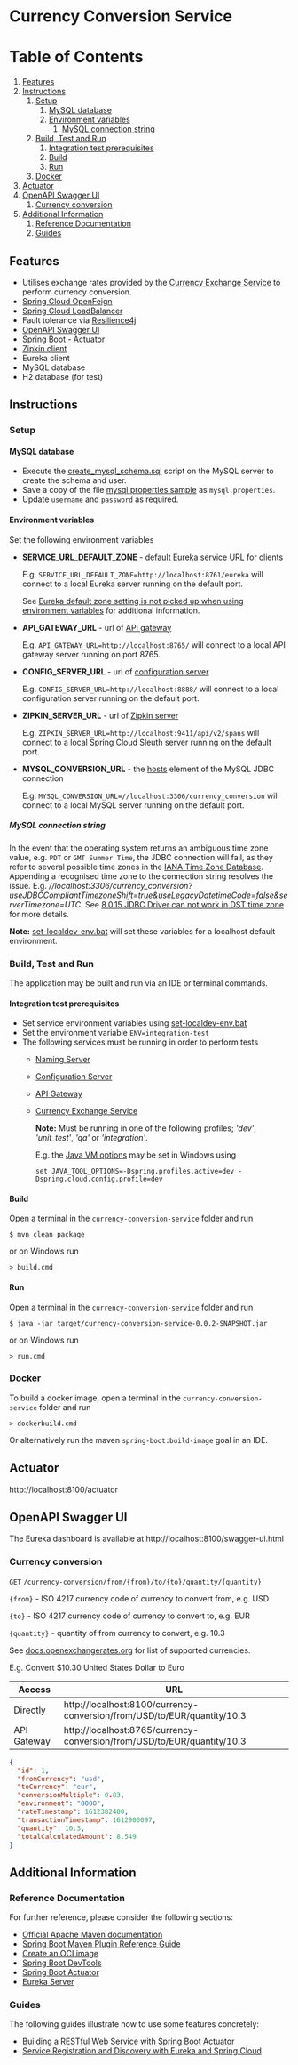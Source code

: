 # Currency Conversion Service

# Table of Contents
1. [Features](#features)
2. [Instructions](#instructions)
   1. [Setup](#setup)
       1. [MySQL database](#mysql-database)
       2. [Environment variables](#environment-variables)
          1. [MySQL connection string](#mysql-connection-string)
   2. [Build, Test and Run](#build-test-and-run)
        1. [Integration test prerequisites](#integration-test-prerequisites)
        2. [Build](#build)
        3. [Run](#run)
   3. [Docker](#docker)
3. [Actuator](#actuator)
4. [OpenAPI Swagger UI](#openapi-swagger-ui)
    1. [Currency conversion](#currency-conversion)
5. [Additional Information](#additional-information)
    1. [Reference Documentation](#reference-documentation)
    2. [Guides](#guides)


## Features
- Utilises exchange rates provided by the [Currency Exchange Service](../currency-exchange-service/README.MD) to perform currency conversion.
- [Spring Cloud OpenFeign](https://cloud.spring.io/spring-cloud-openfeign/reference/html/)
- [Spring Cloud LoadBalancer](https://docs.spring.io/spring-cloud-commons/docs/current/reference/html/#spring-cloud-loadbalancer)
- Fault tolerance via [Resilience4j](https://github.com/resilience4j/resilience4j)
- [OpenAPI Swagger UI](http://localhost:8100/swagger-ui.html)
- [Spring Boot - Actuator](http://localhost:8100/actuator)
- [Zipkin client](https://docs.spring.io/spring-cloud-sleuth/docs/current-SNAPSHOT/reference/html/index.html)  
- Eureka client
- MySQL database
- H2 database (for test)

## Instructions
### Setup
#### MySQL database
- Execute the [create_mysql_schema.sql](src/main/resources/create_mysql_schema.sql) script on the MySQL server to create the schema and user.
- Save a copy of the file [mysql.properties.sample](src/main/resources/mysql.properties.sample)
  as `mysql.properties`.
- Update `username` and `password` as required. 

#### Environment variables
Set the following environment variables
- **SERVICE_URL_DEFAULT_ZONE** - [default Eureka service URL](https://cloud.spring.io/spring-cloud-netflix/multi/multi__service_discovery_eureka_clients.html) for clients

  E.g. `SERVICE_URL_DEFAULT_ZONE=http://localhost:8761/eureka` will connect to a local Eureka server running on the default port.

  See [Eureka default zone setting is not picked up when using environment variables](https://github.com/spring-cloud/spring-cloud-netflix/issues/2541) for additional information.

- **API_GATEWAY_URL** - url of [API gateway](https://cloud.spring.io/spring-cloud-gateway/reference/html/)

  E.g. `API_GATEWAY_URL=http://localhost:8765/` will connect to a local API gateway server running on port 8765.

- **CONFIG_SERVER_URL** - url of [configuration server](https://cloud.spring.io/spring-cloud-config/reference/html/)

  E.g. `CONFIG_SERVER_URL=http://localhost:8888/` will connect to a local configuration server running on the default port.

- **ZIPKIN_SERVER_URL** - url of [Zipkin server](https://docs.spring.io/spring-cloud-sleuth/docs/current-SNAPSHOT/reference/html/index.html)

  E.g. `ZIPKIN_SERVER_URL=http://localhost:9411/api/v2/spans` will connect to a local Spring Cloud Sleuth server running on the default port.

- **MYSQL_CONVERSION_URL** - the [hosts](https://dev.mysql.com/doc/connector-j/8.0/en/connector-j-reference-jdbc-url-format.html) element of the MySQL JDBC connection

  E.g. `MYSQL_CONVERSION_URL=//localhost:3306/currency_conversion` will connect to a local MySQL server running on the default port.

##### MySQL connection string
In the event that the operating system returns an ambiguous time zone value, e.g. `PDT` or `GMT Summer Time`,
the JDBC connection will fail, as they refer to several possible time zones in the [IANA Time Zone Database](https://www.iana.org/time-zones).
Appending a recognised time zone to the connection string resolves the issue. E.g. *//localhost:3306/currency_conversion?useJDBCCompliantTimezoneShift=true&useLegacyDatetimeCode=false&serverTimezone=UTC.*
See [8.0.15 JDBC Driver can not work in DST time zone](https://bugs.mysql.com/bug.php?id=95036) for more details.

**Note:** [set-localdev-env.bat](set-localdev-env.bat) will set these variables for a localhost default environment.


### Build, Test and Run
The application may be built and run via an IDE or terminal commands.

#### Integration test prerequisites
- Set service environment variables using [set-localdev-env.bat](set-localdev-env.bat)
- Set the environment variable `ENV=integration-test`
- The following services must be running in order to perform tests
    - [Naming Server](../naming-server/README.MD)
    - [Configuration Server](../spring-cloud-config-server/README.MD)
    - [API Gateway](../api-gateway/README.MD)
    - [Currency Exchange Service](../currency-exchange-service/README.MD)
    
       **Note:** Must be running in one of the following profiles; *'dev'*, *'unit_test'*, *'qa'* or *'integration'*.
    
       E.g. the [Java VM options](https://docs.oracle.com/javase/8/docs/platform/jvmti/jvmti.html#tooloptions) may be set in Windows using 
     
       ```shell
       set JAVA_TOOL_OPTIONS=-Dspring.profiles.active=dev -Dspring.cloud.config.profile=dev
       ```
#### Build
Open a terminal in the `currency-conversion-service` folder and run
```shell
$ mvn clean package
```
or on Windows run
```shell
> build.cmd
```
#### Run
Open a terminal in the `currency-conversion-service` folder and run
```shell
$ java -jar target/currency-conversion-service-0.0.2-SNAPSHOT.jar
```
or on Windows run
```shell
> run.cmd
```

### Docker
To build a docker image, open a terminal in the `currency-conversion-service` folder and run
```shell
> dockerbuild.cmd
```
Or alternatively run the maven `spring-boot:build-image` goal in an IDE.

## Actuator
http://localhost:8100/actuator

## OpenAPI Swagger UI
The Eureka dashboard is available at http://localhost:8100/swagger-ui.html

### Currency conversion

`GET` `/currency-conversion/from/{from}/to/{to}/quantity/{quantity}`

   `{from}` - ISO 4217 currency code of currency to convert from, e.g. USD

   `{to}` - ISO 4217 currency code of currency to convert to, e.g. EUR

   `{quantity}` - quantity of from currency to convert, e.g. 10.3

See [docs.openexchangerates.org](https://docs.openexchangerates.org/docs/supported-currencies) for list of supported currencies.

E.g. Convert $10.30 United States Dollar to Euro

| Access      | URL                                                                     |
|-------------|-------------------------------------------------------------------------|
| Directly    | http://localhost:8100/currency-conversion/from/USD/to/EUR/quantity/10.3 |
| API Gateway | http://localhost:8765/currency-conversion/from/USD/to/EUR/quantity/10.3 |

```json
{
  "id": 1,
  "fromCurrency": "usd",
  "toCurrency": "eur",
  "conversionMultiple": 0.83,
  "environment": "8000",
  "rateTimestamp": 1612382400,
  "transactionTimestamp": 1612900097,
  "quantity": 10.3,
  "totalCalculatedAmount": 8.549
}
```

## Additional Information

### Reference Documentation
For further reference, please consider the following sections:

* [Official Apache Maven documentation](https://maven.apache.org/guides/index.html)
* [Spring Boot Maven Plugin Reference Guide](https://docs.spring.io/spring-boot/docs/2.4.2/maven-plugin/reference/html/)
* [Create an OCI image](https://docs.spring.io/spring-boot/docs/2.4.2/maven-plugin/reference/html/#build-image)
* [Spring Boot DevTools](https://docs.spring.io/spring-boot/docs/2.4.2/reference/htmlsingle/#using-boot-devtools)
* [Spring Boot Actuator](https://docs.spring.io/spring-boot/docs/2.4.2/reference/htmlsingle/#production-ready)
* [Eureka Server](https://docs.spring.io/spring-cloud-netflix/docs/current/reference/html/#spring-cloud-eureka-server)

### Guides
The following guides illustrate how to use some features concretely:

* [Building a RESTful Web Service with Spring Boot Actuator](https://spring.io/guides/gs/actuator-service/)
* [Service Registration and Discovery with Eureka and Spring Cloud](https://spring.io/guides/gs/service-registration-and-discovery/)
